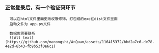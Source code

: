 ### 正常登录后，有一个验证码环节
      可以在html文件里面更改权限修饰，打包成的exe在dist文件里面
      启动文件为 app.py文件

      数据库需要联系  
      ![Alt text](https://github.com/manongshi/AnQuan/assets/116415372/bbd2a7c6-de78-4e2d-8b43-fb9b53f0e6c1)

